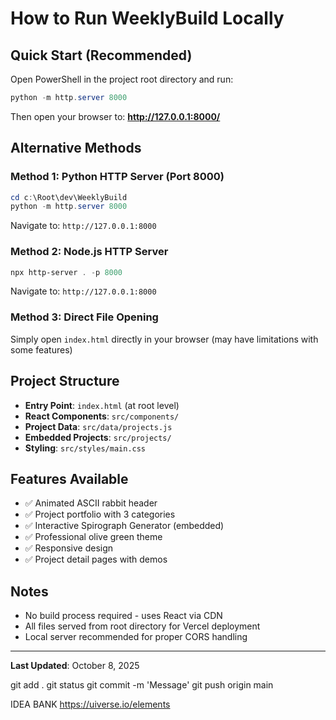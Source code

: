 # How to Run WeeklyBuild Locally

## Quick Start (Recommended)

Open PowerShell in the project root directory and run:

```powershell
python -m http.server 8000
```

Then open your browser to: **http://127.0.0.1:8000/**

## Alternative Methods

### Method 1: Python HTTP Server (Port 8000)
```powershell
cd c:\Root\dev\WeeklyBuild
python -m http.server 8000
```
Navigate to: `http://127.0.0.1:8000`

### Method 2: Node.js HTTP Server
```powershell
npx http-server . -p 8000
```
Navigate to: `http://127.0.0.1:8000`

### Method 3: Direct File Opening
Simply open `index.html` directly in your browser (may have limitations with some features)

## Project Structure
- **Entry Point**: `index.html` (at root level)
- **React Components**: `src/components/`
- **Project Data**: `src/data/projects.js`
- **Embedded Projects**: `src/projects/`
- **Styling**: `src/styles/main.css`

## Features Available
- ✅ Animated ASCII rabbit header
- ✅ Project portfolio with 3 categories
- ✅ Interactive Spirograph Generator (embedded)
- ✅ Professional olive green theme
- ✅ Responsive design
- ✅ Project detail pages with demos

## Notes
- No build process required - uses React via CDN
- All files served from root directory for Vercel deployment
- Local server recommended for proper CORS handling

---
**Last Updated**: October 8, 2025



git add .
git status
git commit -m 'Message'
git push origin main



IDEA BANK
https://uiverse.io/elements